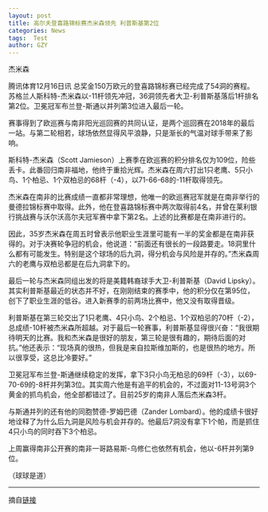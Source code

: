 ```yaml
---
layout: post
title: 高尔夫登喜路锦标赛杰米森领先 利普斯基第2位
categories: News
tags:  Test
author: GZY
---
```


杰米森

腾讯体育12月16日讯 总奖金150万欧元的登喜路锦标赛已经完成了54洞的赛程。苏格兰人斯科特-杰米森以-11杆领先冲冠，36洞领先者大卫-利普斯基落后1杆排名第2位。卫冕冠军布兰登-斯通以并列第3位进入最后一轮。

赛事得到了欧巡赛与南非阳光巡回赛的共同认证，是两个巡回赛在2018年的最后一站。与第二轮相若，球场依然显得风平浪静，只是渐长的气温对球手带来了影响。

斯科特-杰米森（Scott Jamieson）上赛季在欧巡赛的积分排名仅为109位，险些丢卡。此番回归南非福地，他终于重拾光辉。杰米森在周六打出1只老鹰、5只小鸟、1个柏忌、1个双柏忌的68杆（-4），以71-66-68的-11杆取得领先。

杰米森在南非的比赛成绩一直都非常理想，他唯一的欧巡赛冠军就是在南非举行的曼德拉锦标赛中取得。此外，他在登喜路锦标赛中两次取得前4名，并曾在莱利银行挑战赛与沃尔沃高尔夫冠军赛中拿下第2名。上述的比赛都是在南非进行的。

因此，35岁杰米森在周五时曾表示他职业生涯里可能有一半的奖金都是在南非获得的。对于决赛轮争冠的机会，他说道：“前面还有很长的一段路要走。18洞里什么都有可能发生。特别是这个球场的后九洞，得分机会与风险是并存的。”杰米森周六的老鹰与双柏忌都是在后九洞拿下的。

最后一轮与杰米森同组出发的将是美籍韩裔球手大卫-利普斯基（David Lipsky）。其实利普斯基最近的状态并不好，在刚刚结束的赛季中，他的积分仅在第95位，创下了职业生涯的低谷。进入新赛季的前两场比赛中，他又没有取得晋级。

利普斯基在第三轮交出了1只老鹰、4只小鸟、2个柏忌、1个双柏忌的70杆（-2），总成绩-10杆被杰米森所超越。对于最后一轮赛事，利普斯基显得很兴奋：“我很期待明天的比赛。我和杰米森是很好的朋友，第三轮是很有趣的，期待后面的对抗。”他还表示：“现场真的很热，但我是来自拉斯维加斯的，也是很热的地方。所以很享受，这总比冷要好。”

卫冕冠军布兰登-斯通继续稳定的发挥，拿下3只小鸟无柏忌的69杆（-3），以69-70-69的-8杆并列第3位。其实周六他是有追平的机会的，不过面对11-13号洞3个黄金的抓鸟机会，他全部都错过了。目前25岁的南非人落后杰米森3杆。

与斯通并列的还有他的同胞赞德-罗姆巴德（Zander Lombard）。他的成绩卡很好地诠释了为什么后九洞是风险与机会并存的。他最后7洞没有拿下1个帕，而是抓住4只小鸟的同时吞下3个柏忌。

上周赢得南非公开赛的南非一哥路易斯-乌修仁也依然有机会，他以-6杆并列第9位。

（球球是道）

*****

摘自[链接](https://sports.qq.com/a/20181216/003797.htm)